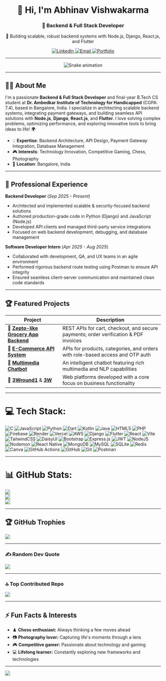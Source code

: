 <div align="center">
  <h1>👋 Hi, I'm Abhinav Vishwakarma</h1>
  <h3>🌟 Backend & Full Stack Developer</h3>
  <p>🚀 Building scalable, robust backend systems with Node.js, Django, React.js, and Flutter</p>

  <a href="#">
    <img src="https://img.shields.io/badge/LinkedIn-%230077B5.svg?logo=linkedin&logoColor=white" alt="LinkedIn">
  </a>
  <a href="mailto:abhinavvishwkarmaa52@gmail.com">
    <img src="https://img.shields.io/badge/Email-D14836?logo=gmail&logoColor=white" alt="Email">
  </a>
  <a href="https://abhishek-dev-portfolio.vercel.app/">
    <img src="https://img.shields.io/badge/Portfolio-%23000000.svg?logo=firefox&logoColor=#FF7139" alt="Portfolio">
  </a>
</div>

---

<div align="center">
  <img src="https://profile-readme-generator.com/assets/snake.svg" alt="Snake animation" />
</div>

---

## 🧑‍💻 About Me
I'm a passionate **Backend & Full Stack Developer** and final-year B.Tech CS student at **Dr. Ambedkar Institute of Technology for Handicapped** (CGPA: 7.4), based in Bangalore, India. I specialize in architecting scalable backend systems, integrating payment gateways, and building seamless API solutions with **Node.js**, **Django**, **React.js**, and **Flutter**. I love solving complex problems, optimizing performance, and exploring innovative tools to bring ideas to life! 🌍

- 💡 **Expertise**: Backend Architecture, API Design, Payment Gateway Integration, Database Management
- 🎮 **Interests**: Technology Innovation, Competitive Gaming, Chess, Photography
- 📍 **Location**: Bangalore, India

---

## 💼 Professional Experience

**Backend Developer** (_Sep 2025 - Present_)
- Architected and implemented scalable & security-focused backend solutions
- Authored production-grade code in Python (Django) and JavaScript (Node.js)
- Developed API clients and managed third-party service integrations
- Focused on web backend development, debugging, and database management

**Software Developer Intern** (_Apr 2025 - Aug 2025_)
- Collaborated with development, QA, and UX teams in an agile environment
- Performed rigorous backend route testing using Postman to ensure API integrity
- Ensured seamless client-server communication and maintained clean code standards

---

## 🏆 Featured Projects

| Project | Description |
|---------|-------------|
| 🛒 **[Zepto-like Grocery App Backend](https://github.com/rajendra180188/atozkirana)** | REST APIs for cart, checkout, and secure payments; order verification & PDF invoices |
| 🏬 **[E-Commerce API System](https://github.com/jpl-it-solution/api-ilb-mart)** | APIs for products, categories, and orders with role-based access and OTP auth |
| 🤖 **[Multimedia Chatbot](https://github.com/Abhinav-vishwkarmaa/multimedia-chatbot)** | An intelligent chatbot featuring rich multimedia and NLP capabilities |
| 💼 **[3Wround1](https://github.com/Abhinav-vishwkarmaa/3Wround1)** & **[3W](https://github.com/Abhinav-vishwkarmaa/3W)** | Web platforms developed with a core focus on business functionality |

---

# 💻 Tech Stack:
![C](https://img.shields.io/badge/c-%2300599C.svg?style=for-the-badge&logo=c&logoColor=white) ![JavaScript](https://img.shields.io/badge/javascript-%23323330.svg?style=for-the-badge&logo=javascript&logoColor=%23F7DF1E) ![Python](https://img.shields.io/badge/python-3670A0?style=for-the-badge&logo=python&logoColor=ffdd54) ![Dart](https://img.shields.io/badge/dart-%230175C2.svg?style=for-the-badge&logo=dart&logoColor=white) ![Kotlin](https://img.shields.io/badge/kotlin-%237F52FF.svg?style=for-the-badge&logo=kotlin&logoColor=white) ![Java](https://img.shields.io/badge/java-%23ED8B00.svg?style=for-the-badge&logo=openjdk&logoColor=white) ![HTML5](https://img.shields.io/badge/html5-%23E34F26.svg?style=for-the-badge&logo=html5&logoColor=white) ![PHP](https://img.shields.io/badge/php-%23777BB4.svg?style=for-the-badge&logo=php&logoColor=white) ![Firebase](https://img.shields.io/badge/firebase-%23039BE5.svg?style=for-the-badge&logo=firebase) ![Render](https://img.shields.io/badge/Render-%46E3B7.svg?style=for-the-badge&logo=render&logoColor=white) ![Vercel](https://img.shields.io/badge/vercel-%23000000.svg?style=for-the-badge&logo=vercel&logoColor=white) ![AWS](https://img.shields.io/badge/AWS-%23FF9900.svg?style=for-the-badge&logo=amazon-aws&logoColor=white) ![Django](https://img.shields.io/badge/django-%23092E20.svg?style=for-the-badge&logo=django&logoColor=white) ![Flutter](https://img.shields.io/badge/Flutter-%2302569B.svg?style=for-the-badge&logo=Flutter&logoColor=white) ![React](https://img.shields.io/badge/react-%2320232a.svg?style=for-the-badge&logo=react&logoColor=%2361DAFB) ![Vite](https://img.shields.io/badge/vite-%23646CFF.svg?style=for-the-badge&logo=vite&logoColor=white) ![TailwindCSS](https://img.shields.io/badge/tailwindcss-%2338B2AC.svg?style=for-the-badge&logo=tailwind-css&logoColor=white) ![DaisyUI](https://img.shields.io/badge/daisyui-5A0EF8?style=for-the-badge&logo=daisyui&logoColor=white) ![Bootstrap](https://img.shields.io/badge/bootstrap-%238511FA.svg?style=for-the-badge&logo=bootstrap&logoColor=white) ![Express.js](https://img.shields.io/badge/express.js-%23404d59.svg?style=for-the-badge&logo=express&logoColor=%2361DAFB) ![JWT](https://img.shields.io/badge/JWT-black?style=for-the-badge&logo=JSON%20web%20tokens) ![NodeJS](https://img.shields.io/badge/node.js-6DA55F?style=for-the-badge&logo=node.js&logoColor=white) ![Nodemon](https://img.shields.io/badge/NODEMON-%23323330.svg?style=for-the-badge&logo=nodemon&logoColor=%BBDEAD) ![React Native](https://img.shields.io/badge/react_native-%2320232a.svg?style=for-the-badge&logo=react&logoColor=%2361DAFB) ![MongoDB](https://img.shields.io/badge/MongoDB-%234ea94b.svg?style=for-the-badge&logo=mongodb&logoColor=white) ![MySQL](https://img.shields.io/badge/mysql-4479A1.svg?style=for-the-badge&logo=mysql&logoColor=white) ![SQLite](https://img.shields.io/badge/sqlite-%2307405e.svg?style=for-the-badge&logo=sqlite&logoColor=white) ![Redis](https://img.shields.io/badge/redis-%23DD0031.svg?style=for-the-badge&logo=redis&logoColor=white) ![Canva](https://img.shields.io/badge/Canva-%2300C4CC.svg?style=for-the-badge&logo=Canva&logoColor=white) ![GitHub Actions](https://img.shields.io/badge/github%20actions-%232671E5.svg?style=for-the-badge&logo=githubactions&logoColor=white) ![GitHub](https://img.shields.io/badge/github-%23121011.svg?style=for-the-badge&logo=github&logoColor=white) ![Git](https://img.shields.io/badge/git-%23F05033.svg?style=for-the-badge&logo=git&logoColor=white) ![Postman](https://img.shields.io/badge/Postman-FF6C37?style=for-the-badge&logo=postman&logoColor=white)

---

# 📊 GitHub Stats:
![](https://github-readme-stats.vercel.app/api?username=Abhinav-vishwkarmaa&theme=dark&hide_border=false&include_all_commits=true&count_private=true)<br/>
![](https://nirzak-streak-stats.vercel.app/?user=Abhinav-vishwkarmaa&theme=dark&hide_border=false)<br/>
![](https://github-readme-stats.vercel.app/api/top-langs/?username=Abhinav-vishwkarmaa&theme=dark&hide_border=false&include_all_commits=true&count_private=true&layout=compact)

---

## 🏆 GitHub Trophies
![](https://github-profile-trophy.vercel.app/?username=Abhinav-vishwkarmaa&theme=radical&no-frame=false&no-bg=true&margin-w=4)

---

### ✍️ Random Dev Quote
![](https://quotes-github-readme.vercel.app/api?type=horizontal&theme=radical)

---

### 🔝 Top Contributed Repo
![](https://github-contributor-stats.vercel.app/api?username=Abhinav-vishwkarmaa&limit=5&theme=dark&combine_all_yearly_contributions=true)

---

## ⚡ Fun Facts & Interests

- ♟️ **Chess enthusiast:** Always thinking a few moves ahead
- 📷 **Photography lover:** Capturing life's moments through a lens
- 🎮 **Competitive gamer:** Passionate about technology and gaming
- 💻 **Lifelong learner:** Constantly exploring new frameworks and technologies

---

[![](https://visitcount.itsvg.in/api?id=Abhinav-vishwkarmaa&icon=0&color=0)](https://visitcount.itsvg.in)

<!-- Proudly created with passion for code -->
